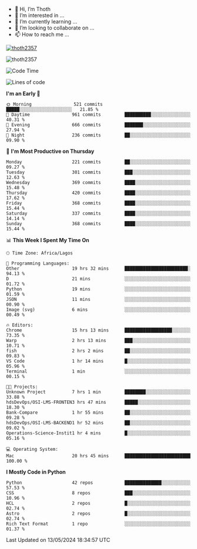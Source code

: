 <!---
thoth2357/thoth2357 is a ✨ special ✨ repository because its `README.md` (this file) appears on your GitHub profile.
You can click the Preview link to take a look at your changes.
--->

- 👋 Hi, I’m Thoth
- 👀 I’m interested in ...
- 🌱 I’m currently learning ...
- 💞️ I’m looking to collaborate on ...
- 📫 How to reach me ...


<p align="left"> <a href="https://github.com/ryo-ma/github-profile-trophy"><img src="https://github-profile-trophy.vercel.app/?username=thoth2357&theme=gruvbox&no-bg=true&no-frame=false&title=MultiLanguage,Commits,Repositories,Stars,Followers,PullRequest,Reviews,Issues" alt="thoth2357" /></a> </p>

<p align="left"> <img src="https://komarev.com/ghpvc/?username=thoth2357&label=Profile%20views&color=0e75b6&style=flat" alt="thoth2357" /> </p>

<!--START_SECTION:waka-->
![Code Time](http://img.shields.io/badge/Code%20Time-2%2C959%20hrs%207%20mins-blue)

![Lines of code](https://img.shields.io/badge/From%20Hello%20World%20I%27ve%20Written-30.9%20million%20lines%20of%20code-blue)

**I'm an Early 🐤** 

```text
🌞 Morning                521 commits         █████░░░░░░░░░░░░░░░░░░░░   21.85 % 
🌆 Daytime                961 commits         ██████████░░░░░░░░░░░░░░░   40.31 % 
🌃 Evening                666 commits         ███████░░░░░░░░░░░░░░░░░░   27.94 % 
🌙 Night                  236 commits         ██░░░░░░░░░░░░░░░░░░░░░░░   09.90 % 
```
📅 **I'm Most Productive on Thursday** 

```text
Monday                   221 commits         ██░░░░░░░░░░░░░░░░░░░░░░░   09.27 % 
Tuesday                  301 commits         ███░░░░░░░░░░░░░░░░░░░░░░   12.63 % 
Wednesday                369 commits         ████░░░░░░░░░░░░░░░░░░░░░   15.48 % 
Thursday                 420 commits         ████░░░░░░░░░░░░░░░░░░░░░   17.62 % 
Friday                   368 commits         ████░░░░░░░░░░░░░░░░░░░░░   15.44 % 
Saturday                 337 commits         ████░░░░░░░░░░░░░░░░░░░░░   14.14 % 
Sunday                   368 commits         ████░░░░░░░░░░░░░░░░░░░░░   15.44 % 
```


📊 **This Week I Spent My Time On** 

```text
🕑︎ Time Zone: Africa/Lagos

💬 Programming Languages: 
Other                    19 hrs 32 mins      ████████████████████████░   94.13 % 
D                        21 mins             ░░░░░░░░░░░░░░░░░░░░░░░░░   01.72 % 
Python                   19 mins             ░░░░░░░░░░░░░░░░░░░░░░░░░   01.59 % 
JSON                     11 mins             ░░░░░░░░░░░░░░░░░░░░░░░░░   00.90 % 
Image (svg)              6 mins              ░░░░░░░░░░░░░░░░░░░░░░░░░   00.49 % 

🔥 Editors: 
Chrome                   15 hrs 13 mins      ██████████████████░░░░░░░   73.35 % 
Warp                     2 hrs 13 mins       ███░░░░░░░░░░░░░░░░░░░░░░   10.71 % 
fish                     2 hrs 2 mins        ██░░░░░░░░░░░░░░░░░░░░░░░   09.83 % 
VS Code                  1 hr 14 mins        █░░░░░░░░░░░░░░░░░░░░░░░░   05.96 % 
Terminal                 1 min               ░░░░░░░░░░░░░░░░░░░░░░░░░   00.15 % 

🐱‍💻 Projects: 
Unknown Project          7 hrs 1 min         ████████░░░░░░░░░░░░░░░░░   33.88 % 
hdsDevOps/OSI-LMS-FRONTEN3 hrs 47 mins       █████░░░░░░░░░░░░░░░░░░░░   18.30 % 
Bank-Compare             1 hr 55 mins        ██░░░░░░░░░░░░░░░░░░░░░░░   09.28 % 
hdsDevOps/OSI-LMS-BACKEND1 hr 52 mins        ██░░░░░░░░░░░░░░░░░░░░░░░   09.02 % 
Operations-Science-Instit1 hr 4 mins         █░░░░░░░░░░░░░░░░░░░░░░░░   05.16 % 

💻 Operating System: 
Mac                      20 hrs 45 mins      █████████████████████████   100.00 % 
```

**I Mostly Code in Python** 

```text
Python                   42 repos            ██████████████░░░░░░░░░░░   57.53 % 
CSS                      8 repos             ███░░░░░░░░░░░░░░░░░░░░░░   10.96 % 
HCL                      2 repos             █░░░░░░░░░░░░░░░░░░░░░░░░   02.74 % 
Astro                    2 repos             █░░░░░░░░░░░░░░░░░░░░░░░░   02.74 % 
Rich Text Format         1 repo              ░░░░░░░░░░░░░░░░░░░░░░░░░   01.37 % 
```




 Last Updated on 13/05/2024 18:34:57 UTC
<!--END_SECTION:waka-->
<!--![](http://github-profile-summary-cards.vercel.app/api/cards/profile-details?username=thoth2357&theme=2077)

![](http://github-profile-summary-cards.vercel.app/api/cards/stats?username=thoth2357&theme=2077)![](http://github-profile-summary-cards.vercel.app/api/cards/productive-time?username=thoth2357&theme=2077&utcOffset=8) -->
